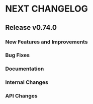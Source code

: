 # NEXT CHANGELOG

## Release v0.74.0

### New Features and Improvements

### Bug Fixes

### Documentation

### Internal Changes

### API Changes
